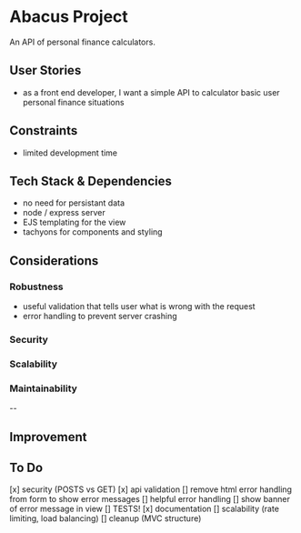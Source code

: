 # Abacus Project

An API of personal finance calculators.

## User Stories

- as a front end developer, I want a simple API to calculator basic user personal finance situations

## Constraints

- limited development time

## Tech Stack & Dependencies

- no need for persistant data
- node / express server
- EJS templating for the view
- tachyons for components and styling

## Considerations

### Robustness

- useful validation that tells user what is wrong with the request
- error handling to prevent server crashing

### Security

### Scalability

### Maintainability

--

## Improvement

## To Do

[x] security (POSTS vs GET)
[x] api validation
[] remove html error handling from form to show error messages
[] helpful error handling
[] show banner of error message in view
[] TESTS!
[x] documentation
[] scalability (rate limiting, load balancing)
[] cleanup (MVC structure)

